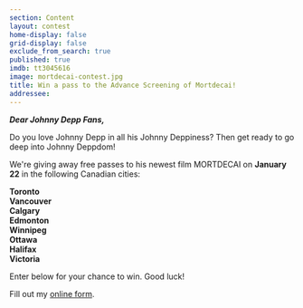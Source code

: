 ```yaml
---
section: Content
layout: contest
home-display: false
grid-display: false
exclude_from_search: true
published: true
imdb: tt3045616
image: mortdecai-contest.jpg
title: Win a pass to the Advance Screening of Mortdecai!
addressee: 
---
```

***Dear Johnny Depp Fans,***

Do you love Johnny Depp in all his Johnny Deppiness? Then get ready to go deep into Johnny Deppdom!

We're giving away free passes to his newest film MORTDECAI on **January 22** in the following Canadian cities:

**Toronto**  
**Vancouver**  
**Calgary**  
**Edmonton**  
**Winnipeg**  
**Ottawa**  
**Halifax**  
**Victoria**

Enter below for your chance to win. Good luck!

<div id="wufoo-z1hdztp101d852f">
Fill out my <a href="https://dearcastandcrew.wufoo.com/forms/z1hdztp101d852f">online form</a>.
</div>
<script type="text/javascript">var z1hdztp101d852f;(function(d, t) {
var s = d.createElement(t), options = {
'userName':'dearcastandcrew',
'formHash':'z1hdztp101d852f',
'autoResize':true,
'height':'485',
'async':true,
'host':'wufoo.com',
'header':'hide',
'ssl':true};
s.src = ('https:' == d.location.protocol ? 'https://' : 'http://') + 'www.wufoo.com/scripts/embed/form.js';
s.onload = s.onreadystatechange = function() {
var rs = this.readyState; if (rs) if (rs != 'complete') if (rs != 'loaded') return;
try { z1hdztp101d852f = new WufooForm();z1hdztp101d852f.initialize(options);z1hdztp101d852f.display(); } catch (e) {}};
var scr = d.getElementsByTagName(t)[0], par = scr.parentNode; par.insertBefore(s, scr);
})(document, 'script');</script>
